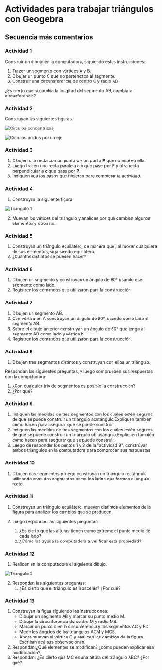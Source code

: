 # Actividades para trabajar triángulos con Geogebra
## Secuencia más comentarios 
### Actividad 1

Construir un dibujo en la computadora, siguiendo estas instrucciones:

1. Trazar un segmento con vértices A y B.
2. Dibujar un punto C que no pertenezca al segmento.
3. Construir una circunsferencia de centro C y radio AB

¿Es cierto que si cambia la longitud del segmento AB, cambia la circunferencia? 


### Actividad 2

Construyan las siguientes figuras. 

![](http://farm8.staticflickr.com/7435/8723482246_affc3802b8.jpg "Circulos concentricos")

![](http://farm8.staticflickr.com/7354/8722362631_dee0690a78.jpg "Circulos unidos por un eje")

### Actividad 3

1. Dibujen una recta con un punto **c** y un punto **P** que no esté en ella.
2. Luego tracen una recta paralela a **c** que pase por **P** y otra recta perpendicular a **c** que pase por **P**.
3. Indiquen acá los pasos que hicieron para completar la actividad.


### Actividad 4

1. Construyan la siguiente figura:

![](http://farm8.staticflickr.com/7350/8723482174_afec85c0f9_o.png "Triangulo 1")

2. Muevan los vétices del triángulo y analicen por qué cambian algunos elementos y otros no.


### Actividad 5

1. Construyan un triángulo equilátero, de manera que , al mover cualquiera de sus elementos, siga siendo equilátero.
2. ¿Cuántos distintos se pueden hacer? 


### Actividad 6

1. Dibujen un segmento y construyan un ángulo de 60° usando ese segmento como lado.
2. Registren los comandos que utilizaron para la construcción


### Actividad 7

1. Dibujen un segmento AB.
2. Con vértice en A construyan un ángulo de 90°, usando como lado el segmento AB.
3. Sobre el dibujo anterior construyan un ángulo de 60° que tenga al segmento AB como lado y vértice b.
4. Registren los comandos que utilizaron para la construcción.


### Actividad 8

1. Dibujen tres segmentos distintos y construyan con ellos un triángulo.

Respondan las siguientes preguntas, y luego comprueben sus respuestas con la computadora:

1. ¿Con cualquier trío de segmentos es posible la construcción?
2. ¿Por qué?

### Actividad 9

1. Indiquen las medidas de tres segmentos con los cuales estén seguros de que se puede construir un triángulo acutángulo.Expliquen también cómo hacen para asegurar que se puede construir.
2. Indiquen las medidas de tres segmentos con los cuales estén seguros de que se puede construir un triángulo obtusángulo.Expliquen también cómo hacen para asegurar que se puede construir.
3. Luego de responder los puntos 1 y 2 de la "actividad 9", constrúyan ambos triángulos en la computadora para comprobar sus respuestas. 

### Actividad 10

1. Dibujen dos segmentos y luego construyan un triángulo rectángulo  utilizando esos dos segmentos como los lados que forman el ángulo recto. 

### Actividad 11

1. Construyan un triángulo equilátero. muevan distintos elementos de la figura para analizar los cambios que se producen.

2. Luego respondan las siguientes preguntas:
	1. ¿Es cierto que las alturas tienen como extremo el punto medio de cada lado?
	2. ¿Cómo los ayuda la computadora a verificar esta propiedad?


### Actividad 12

1. Realicen en la computadora el siguiente dibujo. 

![](http://farm8.staticflickr.com/7332/8723482158_346c636ce4_o.png "Triangulo 2")

2. Respondan las siguientes preguntas:
   1. ¿Es cierto que el triángulo es isósceles? ¿Por qué?


### Actividad 13
 1. Construyan la figua siguiendo las  instrucciones:
	- Dibujar un segmento AB y marcar su punto medio M.
	 - Dibujar la circunferencia de centro M y radio MB.
	 - Marcar un punto c en la  circunferencia y los segmentos AC y BC.
	 - Medir los ángulos de los triángulos ACM y MCB.
	 - Ahora muevan el vértice C y analicen los cambios de la figura. Escriban acá sus observaciones.
 2. Respondan:¿Qué elementos se modifican? ¿cómo pueden explicar esa modificación?
 3. Respondan: ¿Es cierto que MC es una altura del triángulo ABC? ¿Por qué?

